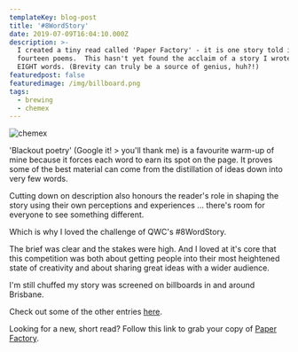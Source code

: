 ```yaml
---
templateKey: blog-post
title: '#8WordStory'
date: 2019-07-09T16:04:10.000Z
description: >-
  I created a tiny read called 'Paper Factory' - it is one story told in just
  fourteen poems.  This hasn't yet found the acclaim of a story I wrote in just
  EIGHT words. (Brevity can truly be a source of genius, huh?!)
featuredpost: false
featuredimage: /img/billboard.png
tags:
  - brewing
  - chemex
---
```

![chemex](/img/billboard.png)

'Blackout poetry' (Google it! > you'll thank me) is a favourite warm-up of mine because it forces each word to earn its spot on the page. It proves some of the best material can come from the distillation of ideas down into very few words. 

Cutting down on description also honours the reader's role in shaping the story using their own perceptions and experiences ... there's room for everyone to see something different. 

Which is why I loved the challenge of QWC's #8WordStory.

The brief was clear and the stakes were high. And I loved at it's core that this competition was both about getting people into their most heightened state of creativity and about sharing great ideas with a wider audience. 

I'm still chuffed my story was screened on billboards in and around Brisbane.

Check out some of the other entries [here](https://8wordstory.com/). 

Looking for a new, short read? Follow this link to grab your copy of [Paper Factory](https://www.amazon.com.au/paper-factory-Klaire-Johnston-ebook/dp/B07FTMDHQD/ref=sr_1_2?keywords=klaire+johnston&qid=1564017998&s=gateway&sr=8-2).
